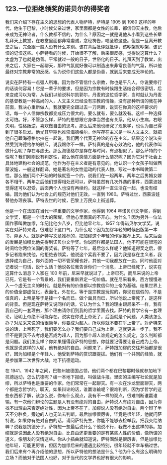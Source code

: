 ## 123.一位拒绝领奖的诺贝尔的得奖者
我们来介绍下存在主义的思想的代表人物萨特，萨特是 1905 到 1980 这样的年代，他生于巴黎，小时候父亲过世，家里面都是女性的长辈，都信仰天主教，他后来成为无神论者，什么教都不信的，为什么？原因之一就是说他从小看到这些长辈礼拜天上教堂，在教堂里面都非常虔诚，念经祷告，唱圣歌这些。但是一旦离开教堂之后，完全跟一般人没有什么差别。该在背后批评就批评，该吵架就吵架，该记恨的记恨这些。小萨特看的时候，开始很不了解，后来很反感，觉得说这算什么？太虚为了也就是伪善。平常就过一般的日子，世俗化的日子。礼拜天到了教堂，出来之后，大家在一起聊天，那种气氛就好像可以制造出来非常良善的气氛，所以他最终对宗教非常的反感，认为说你们这些人都是伪善，就到后来变成无神论的。


说实在萨特有一点强人所难。因为你不管信什么宗教，你也是平凡人，你说要修行的话谈何容易！它是一辈子的要求，但是因为宗教有时候跟生活结合得很密切，后来变成习以为常。从我们以前说科尔凯郭尔，丹麦的这位哲学家，当时就认为丹麦的基督教是一种高尚的人，人文主义已经没有宗教的情操，没有那种所谓的我在神前面，我决心重新做人，我就要完全跟过去一刀两断，说实在你真的这样要求的话，每一个人信仰宗教都变成压力很大的。要么就有，要么就没有。这样一种选择太可怕。好，不管怎么样，萨特的思想跟它身体当然也有关系，他从小生病，右眼失明，性格叛逆，喜欢做自由的思考。那么后来他也研究了现象学，也认为自己得到了很多启发。他尤其早期也推崇海德格尔，他写存在主义是一种人文主义，就把他自己跟海德格尔拉在一起说，我们两个代表无神论的存在主义。结果这个说法突然受到海德格尔的驳斥，说我跟你不一样。萨特真的是有心效法他，他的代表作叫做什么呢？存在与虚无。那么海德格尔是存在与时间，有点相似了。那么萨特的个性呢？我们刚刚说有判定性，那么他在感情方面是什么情况呢？因为它对于社会上具体地建构社会的规范，他作为存在主义者是有意见的。他认识一个女孩子叫做西蒙波娃，一般这样翻译，她是著名的女性运动的代表人物，写过一本书叫做第二性。那么他们两个开始的时候就签一个约，说我们在一起两年，两年之后男婚女嫁各不相干。两年之后他们觉得相处还可以，萨特虽然有几次外遇的事件，西蒙波娃觉得还可以忍受，后面两个人也没有再续约，就这样一直生活在一起，也没有结婚。因为他们认为社会上的规范对他们无效。一直到 1980。萨特过世，西蒙波娃替他办理丧事。萨特去世的时候，巴黎上万民众上街送葬。


他是一个在法国在当代一样重要的文学作家，他得到 1964 年诺贝尔文学奖，得到文学奖，那是一个很大的荣耀，但他心里面真的不开心。为什么？因为另外一位法国作家叫做加缪，年纪比他少八岁，但比他早七年，1957 年得诺贝尔文学奖。说实在对萨特来说，很难忍下这口气，为什么呢？因为加缪年轻的时候出版第一本书，异乡人。就是萨特写文章推荐的，把加缪这个年轻的作家推荐上来。后来后面的发展是加缪比他先得到诺贝尔文学奖。你说同样都是法国人，他不可能在很短的时间给你两位法国的得奖者。萨特等了七年，最后怎么样呢？他知道得奖之后，很多记者跑来找他，他拒绝去领奖，他说这个奖我不要了，因为我是存在主义者，我选择成为自己，你外面的一切不管荣耀也好，其他一切我都放在一边。同时他面对记者说一句话，说什么话？他说各位我告诉你们一个消息，上帝已经死了，说实在这算什么消息？人家在 100 年前，尼采早就说过了，上帝已死，而尼采说的上帝已死，它是有一个背景的，我们要重新界定一切价值。就在尼采看来，西方慢慢进入一个虚无主义的时代，就是所有的价值都以宗教信仰的上帝为基础，结果世界上的价值全部虚位化，表面化，外在化。等于是宗教是玩假的，你现在信假的，不是信真的，上帝是等于是挂一个名而已，做个面具而已，所以他说上帝死了，是这样的背景。但是现在萨特又说同样的话，它认为什么？我的理由跟尼采不一样，我有我自己的一套理由，那个理由请你们到我的哲学里面去找。萨特的哲学它有一套理论，证明上帝绝不可能存在。说实在你说上帝死了，后面就是个问题，人类该怎么办？对尼采来说的话很简单，你要成为超人，所以你就不要在乎上帝了。对萨特来说的话，上帝死了，我们要怎么办？我们要自己成为上帝，这就更进一步了。我不但不是要我不去考虑是否成为超人，因为那个超人谁规定的怎么规定，怎么判断都是问题。我们怎么样？你如果懂得我萨特的思想，你就要记得要让自己成为上帝。也就是说这样的人呢，他有绝对的自由。问题来了，萨特跟加缪的交往开始都是很好，因为加缪是个年轻人，他受到萨特的赏识跟提拔。他们有一个共同的经验，就是参加第二次世界大战，地下抗德运动。


在 1941、1942 年之间，巴黎州被德国占领，他们两个都在巴黎那时候就参加地下抗德运动，怎么抗德呢？编一本地下报纸，叫做战斗报。里面的主编写社论就是加缪，所以萨特也是重要的作家。他们常常在一起聊天。有一次在沙龙里面聊天，两个都是念哲学的，聊天，如果辩论的话，谁赢谁输呢？很难判断，因为学哲学的这些东西都了解，该怎么说，你有什么观点，我有不一样的观点，很难判断谁赢谁输。有一次他们辩论的主题是人有没有绝对的自由，萨特说人有绝对自由，因为你找不出理由来否定绝对性，因为上帝不在了，加缪说人没有绝对自由，两个辩了半天不分胜负，旁边的人也无法去判断。最后加缪很厉害，毕竟是很年轻，他就问萨特说，如果你有绝对自由的话，请问萨特先生，你能不能够去检举我，把我交给纳粹？说我是抗德分子。萨特想一想最后说什么？他说不行，我做不出这样的事。加缪就是说因此人没有绝对自由，比自由还更重要的是有某些人性的价值，像所谓的道义，像朋友的交情这些。你从小插曲就知道说，萨特固然是很厉害，但是加缪比他年轻，可能更厉害，但因为加缪后来的遭遇比较特别，很年轻就不幸车祸过世。我们后来有个再介绍他的思想，所以萨特他的想法是什么？他为什么有这么明确的立场？而他对于法国人也好，对于当代的文学界也好有很大的影响。

